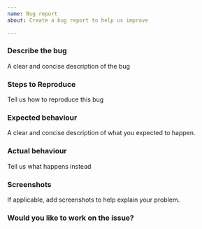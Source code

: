 ```yaml
---
name: Bug report
about: Create a bug report to help us improve

---
```


### Describe the bug
A clear and concise description of the bug

### Steps to Reproduce
Tell us how to reproduce this bug

### Expected behaviour
A clear and concise description of what you expected to happen.

### Actual behaviour
Tell us what happens instead

### Screenshots
If applicable, add screenshots to help explain your problem.

### Would you like to work on the issue?